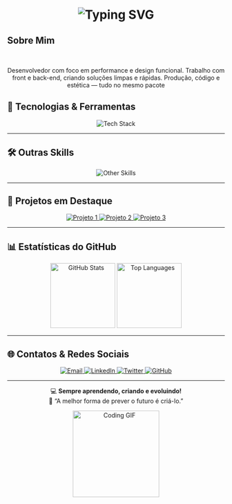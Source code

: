 <h1 align="center"> <img src="https://readme-typing-svg.demolab.com?font=JetBrains+Mono&weight=900&size=35&duration=2800&pause=1000&color=9B5DE5&center=true&vCenter=true&width=700&lines=Son;Fullstack+Developer;Hello+World" alt="Typing SVG" /> </h1>

##  Sobre Mim
<br>
<p align="center">Desenvolvedor com foco em performance e design funcional.
Trabalho com front e back-end, criando soluções limpas e rápidas.
Produção, código e estética — tudo no mesmo pacote</p>

## 🧰 Tecnologias & Ferramentas

<p align="center">
  <img src="https://skillicons.dev/icons?i=html,css,js,py,java,vscode" alt="Tech Stack" />
</p>

---

## 🛠 Outras Skills

<p align="center">
  <img src="https://skillicons.dev/icons?i=git,github,linux,figma" alt="Other Skills" />
</p>

---

## 🌟 Projetos em Destaque

<p align="center">
  <a href="https://github.com/seuusuario/projeto1" target="_blank">
    <img src="https://img.shields.io/badge/Projeto1-Clique_aqui-brightgreen?style=for-the-badge" alt="Projeto 1"/>
  </a>
  <a href="https://github.com/seuusuario/projeto2" target="_blank">
    <img src="https://img.shields.io/badge/Projeto2-Clique_aqui-blue?style=for-the-badge" alt="Projeto 2"/>
  </a>
  <a href="https://github.com/seuusuario/projeto3" target="_blank">
    <img src="https://img.shields.io/badge/Projeto3-Clique_aqui-yellow?style=for-the-badge" alt="Projeto 3"/>
  </a>
</p>

---

## 📊 Estatísticas do GitHub

<p align="center">
  <img height="150" src="https://github-readme-stats.vercel.app/api?username=seuusuario&theme=dracula&show_icons=true&include_all_commits=true" alt="GitHub Stats" />
  <img height="150" src="https://github-readme-stats.vercel.app/api/top-langs/?username=seuusuario&theme=dracula&layout=compact" alt="Top Languages" />
</p>

---

## 🌐 Contatos & Redes Sociais

<p align="center">
  <a href="mailto:seuemail@gmail.com">
    <img src="https://img.shields.io/badge/Email-D14836?style=for-the-badge&logo=gmail&logoColor=white" alt="Email" />
  </a>
  <a href="https://www.linkedin.com/in/seulinkedin/" target="_blank">
    <img src="https://img.shields.io/badge/LinkedIn-0A66C2?style=for-the-badge&logo=linkedin&logoColor=white" alt="LinkedIn" />
  </a>
  <a href="https://twitter.com/seutwitter" target="_blank">
    <img src="https://img.shields.io/badge/Twitter-1DA1F2?style=for-the-badge&logo=twitter&logoColor=white" alt="Twitter" />
  </a>
  <a href="https://github.com/seuusuario" target="_blank">
    <img src="https://img.shields.io/badge/GitHub-181717?style=for-the-badge&logo=github&logoColor=white" alt="GitHub" />
  </a>
</p>

---

<p align="center">
  💻 <strong>Sempre aprendendo, criando e evoluindo!</strong><br>
  🌱 “A melhor forma de prever o futuro é criá-lo.”
</p>

<p align="center">
  <img src="https://media.giphy.com/media/3o7TKtnuHOHHUjR38Y/giphy.gif" width="200" alt="Coding GIF"/>
</p>
